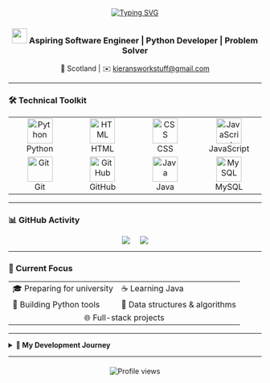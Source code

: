 <div align="center">
  <a href="https://git.io/typing-svg">
    <img src="https://readme-typing-svg.herokuapp.com?font=Righteous&size=50&pause=1000&color=4874c4&center=true&vCenter=true&width=500&lines=Welcome!%F0%9F%91%8B;I'm+Kieran!" alt="Typing SVG" />
  </a>
  
  <h3> 
    <img src="https://raw.githubusercontent.com/nixin72/nixin72/master/wave.gif" width="30px">
    Aspiring Software Engineer | Python Developer | Problem Solver
  </h3>
  
  📍 Scotland | ✉️ kieransworkstuff@gmail.com
</div>

---

### 🛠️ Technical Toolkit

<div align="center">
  
<table>
  <tr>
    <td align="center" width="120">
      <img alt="Python" width="50px" src="https://cdn.jsdelivr.net/gh/devicons/devicon/icons/python/python-original.svg" />
      <br>Python
    </td>
    <td align="center" width="120">
      <img alt="HTML" width="50px" src="https://cdn.jsdelivr.net/gh/devicons/devicon/icons/html5/html5-original.svg" />
      <br>HTML
    </td>
    <td align="center" width="120">
      <img alt="CSS" width="50px" src="https://cdn.jsdelivr.net/gh/devicons/devicon/icons/css3/css3-original.svg" />
      <br>CSS
    </td>
    <td align="center" width="120">
      <img alt="JavaScript" width="50px" src="https://cdn.jsdelivr.net/gh/devicons/devicon/icons/javascript/javascript-original.svg" />
      <br>JavaScript
    </td>
  </tr>
  <tr>
    <td align="center" width="120">
      <img alt="Git" width="50px" src="https://cdn.jsdelivr.net/gh/devicons/devicon/icons/git/git-original.svg" />
      <br>Git
    </td>
    <td align="center" width="120">
      <img alt="GitHub" width="50px" src="https://cdn.jsdelivr.net/gh/devicons/devicon/icons/github/github-original.svg" />
      <br>GitHub
    </td>
    <td align="center" width="120">
      <img alt="Java" width="50px" src="https://cdn.jsdelivr.net/gh/devicons/devicon/icons/java/java-original.svg" />
      <br>Java
    </td>
    <td align="center" width="120">
      <img alt="MySQL" width="50px" src="https://cdn.jsdelivr.net/gh/devicons/devicon/icons/mysql/mysql-original.svg" />
      <br>MySQL
    </td>
  </tr>
</table>

</div>

---

### 📊 GitHub Activity

<div align="center">
  <div style="display: flex; justify-content: center; gap: 20px; flex-wrap: wrap;">
    <img src="https://github-readme-stats.vercel.app/api?username=Kieranmcm07&show_icons=true&theme=dark&hide_title=true" />
    <img src="https://github-readme-stats.vercel.app/api/top-langs/?username=Kieranmcm07&layout=compact&theme=dark&hide_border=true" />
  </div>
</div>

---

### 🚀 Current Focus
<div align="center">
  <table>
    <tr>
      <td>🎓 Preparing for university</td>
      <td>☕ Learning Java</td>
    </tr>
    <tr>
      <td>🐍 Building Python tools</td>
      <td>🧠 Data structures & algorithms</td>
    </tr>
    <tr>
      <td colspan="2" align="center">🌐 Full-stack projects</td>
    </tr>
  </table>
</div>

---

<details>
<summary><b>🧭 My Development Journey</b></summary>
  
<div align="center" style="margin-top: 15px;">
  
My coding journey began at age 8 with Scratch, discovering the thrill of creating interactive experiences. By 11, I was building websites with HTML/CSS, learning the power of visual design. At 13, Python became my tool of choice for solving complex problems and building practical applications.

Today, I'm focused on software engineering fundamentals: system design, algorithms, and professional development practices. I'm preparing for university studies while expanding my skills in Java and backend development.

</div>
</details>

---

<div align="center" style="margin-top: 20px;">
  <img src="https://komarev.com/ghpvc/?username=Kieranmcm07&color=blue&style=flat" alt="Profile views">
</div>